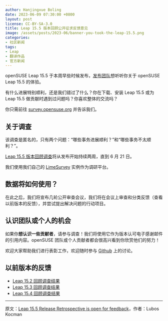 ```yaml
---
author: Hanjingxue Boling
date: 2023-06-09 07:30:00 +0800
layout: post
license: CC-BY-SA-3.0
title: Leap 15.5 版本回顾公开征求反馈意见
image: /assets/posts/2023-06/banner-you-took-the-leap-15.5.png
categories:
- 社区新闻
tags:
- Leap
- 翻译作品
- 官方新闻
---
```


openSUSE Leap 15.5 于本周早些时候发布，[发布团队][release-team]想听听你关于 openSUSE Leap 15.5 的体验。

[release-team]: https://en.opensuse.org/openSUSE:Release_team

有什么进展特别顺利，还是我们错过了什么？你在下载、安装 Leap 15.5 或为 Leap 15.5 做贡献时遇到过问题吗？你喜欢整体的交流吗？

你只需前往 [survey.opensuse.org][survey] 并告诉我们。

[survey]: https://survey.opensuse.org/index.php?r=survey/index&sid=129923&lang=en

## 关于调查

该调查是匿名的，只有两个问题：“哪些事务进展顺利？”和“哪些事务不太顺利？”。

[Leap 15.5 版本回顾调查][retrospective survey]将从发布开始持续两周，直到 6 月 21 日。

[retrospective survey]: https://survey.opensuse.org/index.php?r=survey/index&sid=129923&lang=en

我们使用我们自己的 [LimeSurvey] 实例作为调研平台。

[LimeSurvey]: https://www.limesurvey.org/

## 数据将如何使用？

在此之后，我们将宣布几轮公开审查会议，我们将在会议上审查和分类反馈（查看以前版本的反馈），并尝试提出解决问题的行动项目。

## 认识团队或个人的机会

如果你**想认识一些贡献者**，请参与调查！我们将使用它作为版本认可电子感谢邮件的引用内容。openSUSE 团队或个人贡献者都会很高兴看到你欣赏他们的努力！

欢迎大家帮助我们进行表彰工作，欢迎随时参与 [Github](https://github.com/openSUSE/artwork/pull/72) 上的讨论。

## 以前版本的反馈

- [Leap 15.2 回顾调查结果](https://en.opensuse.org/Portal:15.2/Retrospective)
- [Leap 15.3 回顾调查结果](https://en.opensuse.org/Portal:15.3/Retrospective)
- [Leap 15.4 回顾调查结果](https://en.opensuse.org/Portal:15.4/Retrospective)

------

原文：[Leap 15.5 Release Retrospective is open for feedback](https://news.opensuse.org/2023/06/09/leap-15.5-release-retrospective/)，作者：Lubos Kocman